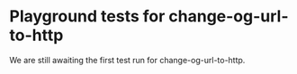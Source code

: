 # Playground tests for change-og-url-to-http
We are still awaiting the first test run for change-og-url-to-http.
